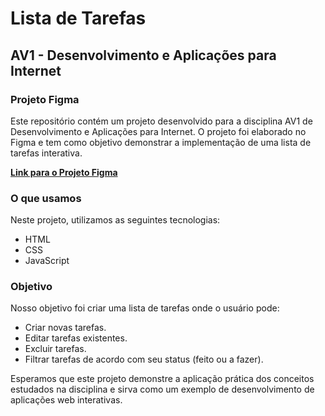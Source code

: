 # Lista de Tarefas

## AV1 - Desenvolvimento e Aplicações para Internet

### Projeto Figma

Este repositório contém um projeto desenvolvido para a disciplina AV1 de Desenvolvimento e Aplicações para Internet. O projeto foi elaborado no Figma e tem como objetivo demonstrar a implementação de uma lista de tarefas interativa.

**[Link para o Projeto Figma]((https://www.figma.com/file/vkdkBgV3uar5idwTgqUpi5/Lista-de-tarefas?type=design&t=2VNIeecueQJ8yc5v-6))**

### O que usamos

Neste projeto, utilizamos as seguintes tecnologias:

- HTML
- CSS
- JavaScript

### Objetivo

Nosso objetivo foi criar uma lista de tarefas onde o usuário pode:

- Criar novas tarefas.
- Editar tarefas existentes.
- Excluir tarefas.
- Filtrar tarefas de acordo com seu status (feito ou a fazer).

Esperamos que este projeto demonstre a aplicação prática dos conceitos estudados na disciplina e sirva como um exemplo de desenvolvimento de aplicações web interativas.
